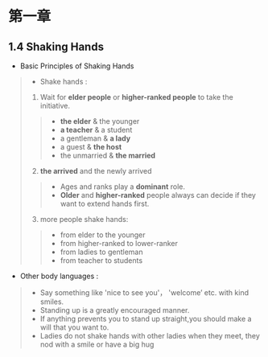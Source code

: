 # 第一章
## 1.4  Shaking Hands

* Basic Principles of Shaking Hands 

>+ Shake hands :
>1. Wait for **elder people** or **higher-ranked people** to take the initiative.<br>
>>+ **the elder** & the younger<br>
>>+ **a teacher** & a student<br>
>>+ a gentleman & **a lady**<br>
>>+ a guest & **the host**<br>
>>+ the unmarried & **the married**<br>
>2. **the arrived** and the newly arrived<br>
>>+ Ages and ranks play a **dominant** role.<br>
>>+ **Older** and **higher-ranked** people always can decide if they want to extend hands first.<br>
>3. more people shake hands:<br>
>>+ from elder to the younger<br>
>>+ from higher-ranked to lower-ranker<br>
>>+ from ladies to gentleman<br>
>>+ from teacher to students

* Other body languages :<br>
>+ Say something like 'nice to see you'， 'welcome’ etc. with kind smiles.<br>
>+ Standing up is a greatly encouraged manner.<br>
>+ If anything prevents you to stand up straight,you should make a will that you want to.<br>
>+ Ladies do not shake hands with other ladies when they meet, they nod with a smile or have a big hug<br>
